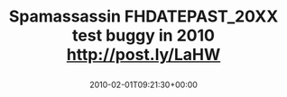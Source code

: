 ---
retweeted: false
source: <a href="http://posterous.com" rel="nofollow">Posterous</a>
entities:
  hashtags: []
  symbols: []
  user_mentions: []
  urls: []
display_text_range:
- '0'
- '69'
favorite_count: '0'
id_str: '8492264914'
truncated: false
retweet_count: '0'
id: '8492264914'
created_at: Mon Feb 01 09:21:30 +0000 2010
favorited: false
full_text: Spamassassin FH_DATE_PAST_20XX test buggy in 2010 http://post.ly/LaHW
lang: en
tags:
- pesos/twitter
date: '2010-02-01T09:21:30+00:00'
src: https://twitter.com/bascht/status/8492264914
original_url: https://twitter.com/bascht/status/8492264914
type: twitter_tweet
text: Spamassassin FH_DATE_PAST_20XX test buggy in 2010 http://post.ly/LaHW
title: 'Spamassassin FHDATEPAST_20XX test buggy in 2010 http://post.ly/LaHW

  '

---